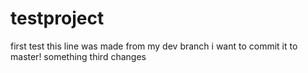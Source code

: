 # testproject
first test 
this line was made from my dev branch i want to commit it to master!
something third changes
